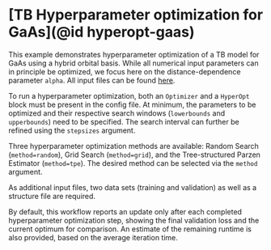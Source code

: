 # [TB Hyperparameter optimization for GaAs](@id hyperopt-gaas)

This example demonstrates hyperparameter optimization of a TB model for GaAs using a hybrid orbital basis. While all numerical input parameters can in principle be optimized, we focus here on the distance-dependence parameter `alpha`. All input files can be found [here](https://github.com/TheoFEM-TUM/Hamster.jl/tree/main/examples/gaas_tb_hyperopt).

To run a hyperparameter optimization, both an `Optimizer` and a `HyperOpt` block must be present in the config file. At minimum, the parameters to be optimized and their respective search windows (`lowerbounds` and `upperbounds`) need to be specified. The search interval can further be refined using the `stepsizes` argument.

Three hyperparameter optimization methods are available: Random Search (`method=random`), Grid Search (`method=grid`), and the Tree-structured Parzen Estimator (`method=tpe`). The desired method can be selected via the `method` argument.

As additional input files, two data sets (training and validation) as well as a structure file are required.

By default, this workflow reports an update only after each completed hyperparameter optimization step, showing the final validation loss and the current optimum for comparison. An estimate of the remaining runtime is also provided, based on the average iteration time.